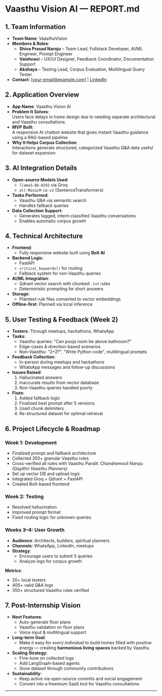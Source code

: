 # Vaasthu Vision AI — REPORT.md

## 1. Team Information
- **Team Name**: VaasthuVision  
- **Members & Roles**:
  - **Shiva Prasad Naroju** – Team Lead, Fullstack Developer, AI/ML Engineer, Prompt Engineer  
  - **Vaishnavi** – UX/UI Designer, Feedback Coordinator, Documentation Support  
  - **Akshaya** – Testing Lead, Corpus Evaluation, Multilingual Query Tester  
- **Contact**: [your-email@example.com] | [LinkedIn](https://www.linkedin.com/in/shiva-prasad-naroju-4772a6184)

## 2. Application Overview
- **App Name**: Vaasthu Vision AI  
- **Problem It Solves**:  
  Users face delays in home design due to needing separate architectural and Vaasthu consultations.  
- **MVP Built**:  
  A responsive AI chatbot website that gives instant Vaasthu guidance using a RAG-based pipeline.  
- **Why It Helps Corpus Collection**:  
  Interactions generate structured, categorized Vaasthu Q&A data useful for dataset expansion.

## 3. AI Integration Details
- **Open-source Models Used**:
  - `llama3-8b-8192` via Groq
  - `all-MiniLM-L6-v2` (SentenceTransformers)
- **Tasks Performed**:
  - Vaasthu Q&A via semantic search
  - Handles fallback queries
- **Data Collection Support**:
  - Generates tagged, intent-classified Vaasthu conversations
  - Enables automatic corpus growth

## 4. Technical Architecture
- **Frontend**:  
  - Fully responsive website built using **Bolt AI**
- **Backend Logic**:  
  - FastAPI  
  - `critical_keywords()` for routing  
  - Fallback system for non-Vaasthu queries
- **AI/ML Integration**:  
  - Qdrant vector search with chunked `.txt` rules  
  - Deterministic prompting for short answers
- **Storage**:  
  - Plaintext rule files converted to vector embeddings  
- **Offline-first**: Planned via local inference

## 5. User Testing & Feedback (Week 2)
- **Testers**: Through meetups, hackathons, WhatsApp  
- **Tasks**:
  - Vaasthu queries: "Can pooja room be above bathroom?"  
  - Edge-cases & direction-based scenarios  
  - Non-Vaasthu: "2+2?", "Write Python code", multilingual prompts  
- **Feedback Collection**:
  - In-person during meetups and hackathons  
  - WhatsApp messages and follow-up discussions  
- **Issues Raised**:
  1. Hallucinated answers  
  2. Inaccurate results from vector database  
  3. Non-Vaasthu queries handled poorly  
- **Fixes**:
  1. Added fallback logic  
  2. Finalized best prompt after 5 versions  
  3. Used chunk delimiters  
  4. Re-structured dataset for optimal retrieval

## 6. Project Lifecycle & Roadmap

### Week 1: Development
- Finalized prompt and fallback architecture  
- Collected 350+ granular Vaasthu rules  
- Cross-verified all rules with Vaasthu Pandit: *Chandramouli Naroju (Gayithri Vaasthu Planners)*  
- Set up vector DB and upload logic  
- Integrated Groq + Qdrant + FastAPI  
- Created Bolt-based frontend  

### Week 2: Testing
- Resolved hallucination  
- Improved prompt format  
- Fixed routing logic for unknown queries

### Weeks 3–4: User Growth
- **Audience**: Architects, builders, spiritual planners  
- **Channels**: WhatsApp, LinkedIn, meetups  
- **Strategy**:
  - Encourage users to submit 5 queries  
  - Analyze logs for corpus growth

**Metrics**:
- 20+ local testers  
- 400+ valid Q&A logs  
- 350+ structured Vaasthu rules verified

## 7. Post-Internship Vision
- **Next Features**:
  - Auto-generate floor plans  
  - Vaasthu validation on floor plans  
  - Voice input & multilingual support  
- **Long-term Goal**:
  - Make it easy for *every individual* to build homes filled with positive energy — creating **harmonious living spaces** backed by Vaasthu  
- **Scaling Strategy**:
  - Fine-tune on collected logs  
  - Add LangGraph-based agents  
  - Grow dataset through community contributions  
- **Sustainability**:
  - Keep active via open-source commits and social engagement  
  - Convert into a freemium SaaS tool for Vaasthu consultations

---
